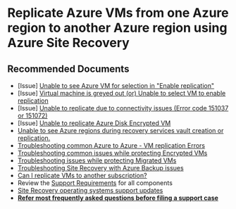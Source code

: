 <properties
	pageTitle="A2A enable replication"
	description="A2A enable replication"
	service="microsoft.recoveryservices"
	resource="vaults"
	authors="v-bllydi"
	ms.author="asgang"
	displayOrder=""
	selfHelpType="generic"
	supportTopicIds="32574718"
	resourceTags=""
	productPesIds="16370"
	cloudEnvironments="public"
	articleId="d92c23fa-f2ad-4403-8bd4-52c3e2bde29d"
/>
# Replicate Azure VMs from one Azure region to another Azure region using Azure Site Recovery

## **Recommended Documents**

- [Issue] [Unable to see Azure VM for selection in "Enable replication"](https://docs.microsoft.com/azure/site-recovery/azure-to-azure-troubleshoot-errors#unable-to-see-the-azure-vm-for-selection-in-enable-replication)</br>
- [Issue] [Virtual machine is greyed out (or) Unable to select VM to enable replication](https://docs.microsoft.com/azure/site-recovery/azure-to-azure-troubleshoot-errors#unable-to-select-virtual-machine-for-protection)</br>
- [Issue] [Unable to replicate due to connectivity issues (Error code 151037 or 151072)](https://docs.microsoft.com/azure/site-recovery/azure-to-azure-troubleshoot-errors#outbound-connectivity-for-site-recovery-urls-or-ip-ranges-error-code-151037-or-151072)</br>
- [Issue] [Unable to replicate Azure Disk Encrypted VM](https://docs.microsoft.com/azure/site-recovery/azure-to-azure-how-to-enable-replication-ade-vms#trusted-root-certificates-error-code-151066)</br>
- [Unable to see  Azure regions during recovery services vault creation or replication.](https://docs.microsoft.com/azure/site-recovery/azure-to-azure-support-matrix#region-support)</br>
- [Troubleshooting common Azure to Azure - VM replication Errors](https://docs.microsoft.com/azure/site-recovery/site-recovery-azure-to-azure-troubleshoot-errors)</br>
- [Troubleshooting common issues while protecting Encrypted VMs](https://docs.microsoft.com/azure/site-recovery/azure-to-azure-how-to-enable-replication-ade-vms#update-target-vm-encryption-settings)</br>
- [Troubleshooting issues while protecting Migrated VMs](https://docs.microsoft.com/azure/site-recovery/azure-to-azure-replicate-after-migration)
- [Troubleshooting Site Recovery with Azure Backup issues](https://docs.microsoft.com/azure/site-recovery/site-recovery-backup-interoperability)
- [Can I replicate VMs to another subscription?](https://docs.microsoft.com/azure/site-recovery/azure-to-azure-common-questions#can-i-replicate-vms-to-another-subscription)
- Review the [Support Requirements](https://docs.microsoft.com/azure/site-recovery/site-recovery-support-matrix-azure-to-azure) for all components</br>
- [Site Recovery operating systems support updates](https://docs.microsoft.com/azure/site-recovery/azure-to-azure-support-matrix#replicated-machine-operating-systems)</br>
- [**Refer most frequently asked questions before filing a support case**](https://docs.microsoft.com/azure/site-recovery/azure-to-azure-common-questions)